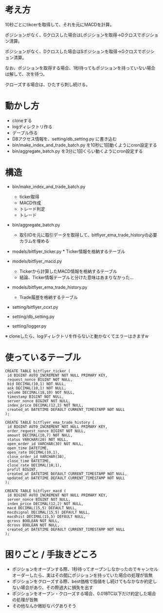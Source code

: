 # 考え方

10秒ごとにtikcerを取得して、それを元にMACDを計算。

ポジションがなく、Gクロスした場合はLポジションを取得→Dクロスでポジション清算。

ポジションがなく、Dクロスした場合はSポジションを取得→Gクロスでポジション清算。

なお、ポジションを取得する場合、1秒待ってもポジションを持っていない場合は解して、次を待つ。

クローズする場合は、ひたすら刺し続ける。

# 動かし方

* cloneする
* logディレクトリ作る
* デーブル作る
* DBアクセス情報を、setting/db_setting.py に書き込む
* bin/make_index_and_trade_batch.py を10秒に1回動くようにcron設定する
* bin/aggregate_batch.py を3分に1回くらい動くようにcron設定する


# 構造

* bin/make_index_and_trade_batch.py
    * ticker取得
    * MACD作成
    * トレード判定
    * トレード
* bin/aggregate_batch.py
    * 取引IDを元に取引データを取得して、bitflyer_ema_trade_historyの必要カラムを埋める

* models/bitflyer_ticker.py
       * Ticker情報を格納するテーブル
* models/bitflyer_macd.py
    * Tickerから計算したMACD情報を格納するテーブル
    * 結論、Ticker情報テーブルと分けた意味はあまりなかった...
* models/bitflyer_ema_trade_history.py
    * Trade履歴を格納するテーブル

* setting/bitflyer_ccxt.py
* setting/db_setting.py
* setting/logger.py

※ cloneしたら、logディレクトリを作らないと動かなくてエラーはきますw

# 使っているテーブル

```
CREATE TABLE bitflyer_ticker (
 id BIGINT AUTO_INCREMENT NOT NULL PRIMARY KEY,
 request_nonce BIGINT NOT NULL,
 bid DECIMAL(10,1) NOT NULL,
 ask DECIMAL(10,1) NOT NULL,
 volume DECIMAL(18,10) NOT NULL,
 timestamp BIGINT NOT NULL,
 server_nonce BIGINT NOT NULL,
 index_price DECIMAL(12,2) NOT NULL,
 created_at DATETIME DEFAULT CURRENT_TIMESTAMP NOT NULL
);
```
```
CREATE TABLE bitflyer_ema_trade_history (
 id BIGINT AUTO_INCREMENT NOT NULL PRIMARY KEY,
 order_request_nonce BIGINT NOT NULL,
 amount DECIMAL(10,7) NOT NULL,
 status VARCHAR(20) NOT NULL,
 open_order_id VARCHAR(30) NOT NULL,
 open_time DATETIME,
 open_rate DECIMAL(10,1),
 close_order_id VARCHAR(30),
 close_time DATETIME,
 close_rate DECIMAL(10,1),
 profit BIGINT,
 created_at DATETIME DEFAULT CURRENT_TIMESTAMP NOT NULL,
 updated_at DATETIME DEFAULT CURRENT_TIMESTAMP NOT NULL
);
```
```
CREATE TABLE bitflyer_macd (
 id BIGINT AUTO_INCREMENT NOT NULL PRIMARY KEY,
 server_nonce BIGINT NOT NULL,
 index_price DECIMAL(12,2) NOT NULL,
 macd DECIMAL(15,5) DEFAULT NULL,
 macdsignal DECIMAL(15,5) DEFAULT NULL,
 macdhist DECIMAL(15,5) DEFAULT NULL,
 gcross BOOLEAN NOT NULL,
 dcross BOOLEAN NOT NULL,
 created_at DATETIME DEFAULT CURRENT_TIMESTAMP NOT NULL
);
```

# 困りごと / 手抜きどころ

* ポジションをオープンする際、1秒待ってオープンしなかったのでキャンセルオーダーしたら、実はその間にポジションを持っていた場合の処理が皆無
* ポジションをクローズする際、best価格で指値をし続けてもなかなか約定しない場合があり、その際過大に損失を出す
* ポジションをオープン・クローズする場合、0.01BTC以下だけ約定した場合の処理が皆無
* その他なんか微妙なバグありそう


